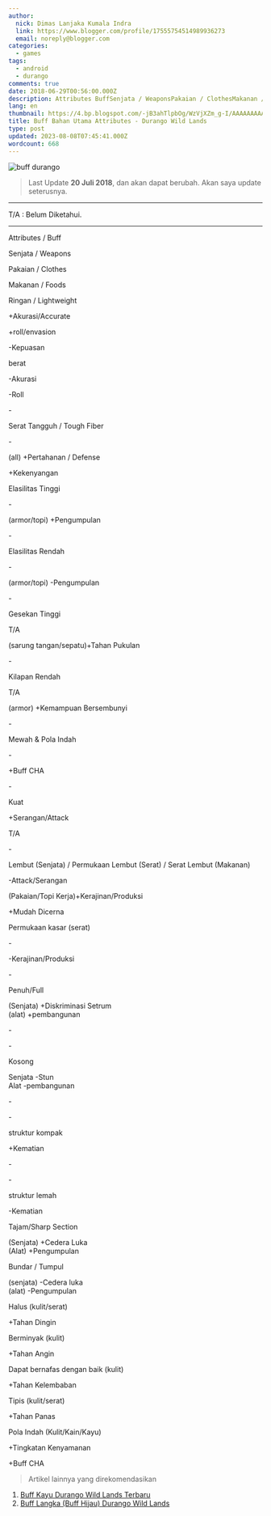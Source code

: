 ```yaml
---
author:
  nick: Dimas Lanjaka Kumala Indra
  link: https://www.blogger.com/profile/17555754514989936273
  email: noreply@blogger.com
categories:
  - games
tags:
  - android
  - durango
comments: true
date: 2018-06-29T00:56:00.000Z
description: Attributes BuffSenjata / WeaponsPakaian / ClothesMakanan / FoodsRingan /
lang: en
thumbnail: https://4.bp.blogspot.com/-jB3ahTlpbOg/WzVjXZm_g-I/AAAAAAAAAS4/MTfdRe9Dcm8MoF6krkWY_d3iciZPaj4VACLcBGAs/s1600/FB_IMG_15302253070912946.jpg
title: Buff Bahan Utama Attributes - Durango Wild Lands
type: post
updated: 2023-08-08T07:45:41.000Z
wordcount: 668
---
```


![buff durango](https://4.bp.blogspot.com/-jB3ahTlpbOg/WzVjXZm_g-I/AAAAAAAAAS4/MTfdRe9Dcm8MoF6krkWY_d3iciZPaj4VACLcBGAs/s1600/FB_IMG_15302253070912946.jpg "buff durango")

> Last Update **20 Juli 2018**, dan akan dapat berubah. Akan saya update seterusnya.  

* * *

T/A : Belum Diketahui.

* * *

Attributes / Buff

Senjata / Weapons

Pakaian / Clothes

Makanan / Foods

Ringan / Lightweight

+Akurasi/Accurate

+roll/envasion

\-Kepuasan

berat

\-Akurasi

\-Roll

\-

Serat Tangguh / Tough Fiber

\-

(all) +Pertahanan / Defense

+Kekenyangan

Elasilitas Tinggi

\-

(armor/topi) +Pengumpulan

\-

Elasilitas Rendah

\-

(armor/topi) -Pengumpulan

\-

Gesekan Tinggi

T/A

(sarung tangan/sepatu)+Tahan Pukulan

\-

Kilapan Rendah

T/A

(armor) +Kemampuan Bersembunyi

\-

Mewah & Pola Indah

\-

+Buff CHA

\-

Kuat

+Serangan/Attack

T/A

\-

Lembut (Senjata) / Permukaan Lembut (Serat) / Serat Lembut (Makanan)

\-Attack/Serangan

(Pakaian/Topi Kerja)+Kerajinan/Produksi

+Mudah Dicerna

Permukaan kasar (serat)

\-

\-Kerajinan/Produksi

\-

Penuh/Full

(Senjata) +Diskriminasi Setrum  
(alat) +pembangunan

\-

\-

Kosong

Senjata -Stun  
Alat -pembangunan

\-

\-

struktur kompak

+Kematian

\-

\-

struktur lemah

\-Kematian

Tajam/Sharp Section

(Senjata) +Cedera Luka  
(Alat) +Pengumpulan

Bundar / Tumpul

(senjata) -Cedera luka  
(alat) -Pengumpulan

Halus (kulit/serat)

+Tahan Dingin

Berminyak (kulit)

+Tahan Angin

Dapat bernafas dengan baik (kulit)

+Tahan Kelembaban

Tipis (kulit/serat)

+Tahan Panas

Pola Indah (Kulit/Kain/Kayu)

+Tingkatan Kenyamanan

+Buff CHA

> Artikel lainnya yang direkomendasikan

1.  [Buff Kayu Durango Wild Lands Terbaru](https://webmanajemen.com/2018/08/buff-kayu-durango-wild-lands-english.html "Buff Kayu Durango Wild Lands")
2.  [Buff Langka (Buff Hijau) Durango Wild Lands](https://webmanajemen.com/2018/06/buff-langka-durango-wild-lands.html "Buff Langka (Buff Hijau) Durango Wild Lands")
